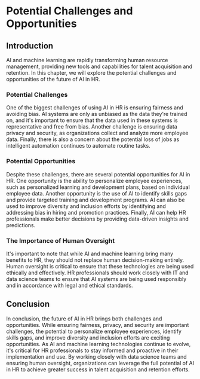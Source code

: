 Potential Challenges and Opportunities
======================================================================

Introduction
------------

AI and machine learning are rapidly transforming human resource management, providing new tools and capabilities for talent acquisition and retention. In this chapter, we will explore the potential challenges and opportunities of the future of AI in HR.

### Potential Challenges

One of the biggest challenges of using AI in HR is ensuring fairness and avoiding bias. AI systems are only as unbiased as the data they're trained on, and it's important to ensure that the data used in these systems is representative and free from bias. Another challenge is ensuring data privacy and security, as organizations collect and analyze more employee data. Finally, there is also a concern about the potential loss of jobs as intelligent automation continues to automate routine tasks.

### Potential Opportunities

Despite these challenges, there are several potential opportunities for AI in HR. One opportunity is the ability to personalize employee experiences, such as personalized learning and development plans, based on individual employee data. Another opportunity is the use of AI to identify skills gaps and provide targeted training and development programs. AI can also be used to improve diversity and inclusion efforts by identifying and addressing bias in hiring and promotion practices. Finally, AI can help HR professionals make better decisions by providing data-driven insights and predictions.

### The Importance of Human Oversight

It's important to note that while AI and machine learning bring many benefits to HR, they should not replace human decision-making entirely. Human oversight is critical to ensure that these technologies are being used ethically and effectively. HR professionals should work closely with IT and data science teams to ensure that AI systems are being used responsibly and in accordance with legal and ethical standards.

Conclusion
----------

In conclusion, the future of AI in HR brings both challenges and opportunities. While ensuring fairness, privacy, and security are important challenges, the potential to personalize employee experiences, identify skills gaps, and improve diversity and inclusion efforts are exciting opportunities. As AI and machine learning technologies continue to evolve, it's critical for HR professionals to stay informed and proactive in their implementation and use. By working closely with data science teams and ensuring human oversight, organizations can leverage the full potential of AI in HR to achieve greater success in talent acquisition and retention efforts.
